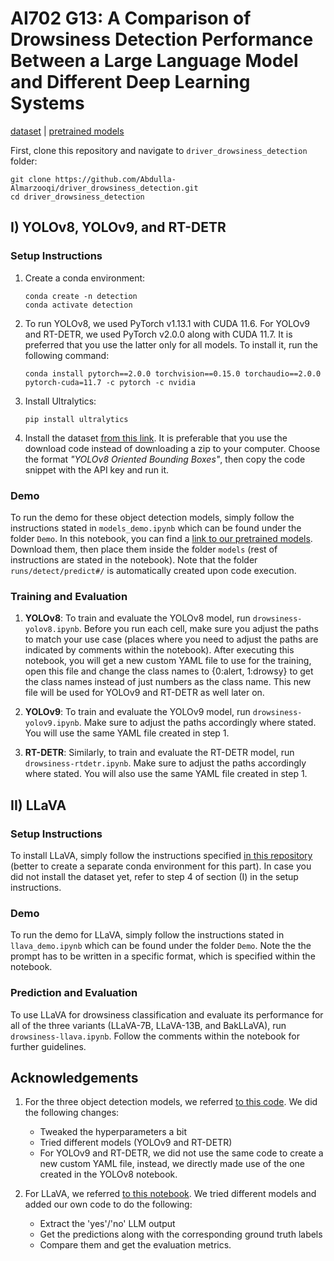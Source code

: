 # AI702 G13: A Comparison of Drowsiness Detection Performance Between a Large Language Model and Different Deep Learning Systems

[dataset](https://universe.roboflow.com/yolo-yvl6h/drowsiness-fatigue_detection) | [pretrained models](https://mbzuaiac-my.sharepoint.com/personal/abdulrahman_almarzooqi_mbzuai_ac_ae/_layouts/15/onedrive.aspx?id=%2Fpersonal%2Fabdulrahman%5Falmarzooqi%5Fmbzuai%5Fac%5Fae%2FDocuments%2FBest%20Model%20Weights&ct=1714335263260&or=OWA%2DNT%2DMail&cid=22ae46c4%2D3d0a%2D2e04%2Df78a%2D5b39b386d07d&ga=1&LOF=1)

First, clone this repository and navigate to `driver_drowsiness_detection` folder:

```
git clone https://github.com/Abdulla-Almarzooqi/driver_drowsiness_detection.git
cd driver_drowsiness_detection
```

## I) YOLOv8, YOLOv9, and RT-DETR

### Setup Instructions
    
1. Create a conda environment:

     ```
     conda create -n detection
     conda activate detection
     ```

2. To run YOLOv8, we used PyTorch v1.13.1 with CUDA 11.6. For YOLOv9 and RT-DETR, we used PyTorch v2.0.0 along with CUDA 11.7. It is preferred that you use the latter only for all models. To install it, run the following command:

   ```
   conda install pytorch==2.0.0 torchvision==0.15.0 torchaudio==2.0.0 pytorch-cuda=11.7 -c pytorch -c nvidia
   ```

3. Install Ultralytics:

   ```
   pip install ultralytics
   ```

4. Install the dataset [from this link](https://universe.roboflow.com/yolo-yvl6h/drowsiness-fatigue_detection/dataset/4/download). It is preferable that you use the download code instead of downloading a zip to your computer. Choose the format *"YOLOv8 Oriented Bounding Boxes"*, then copy the code snippet with the API key and run it.

### Demo

To run the demo for these object detection models, simply follow the instructions stated in `models_demo.ipynb` which can be found under the folder `Demo`. In this notebook, you can find a [link to our pretrained models](https://mbzuaiac-my.sharepoint.com/personal/abdulrahman_almarzooqi_mbzuai_ac_ae/_layouts/15/onedrive.aspx?id=%2Fpersonal%2Fabdulrahman%5Falmarzooqi%5Fmbzuai%5Fac%5Fae%2FDocuments%2FBest%20Model%20Weights&ct=1714335263260&or=OWA%2DNT%2DMail&cid=22ae46c4%2D3d0a%2D2e04%2Df78a%2D5b39b386d07d&ga=1&LOF=1). Download them, then place them inside the folder `models` (rest of instructions are stated in the notebook). Note that the folder `runs/detect/predict#/` is automatically created upon code execution.

### Training and Evaluation

1. **YOLOv8**: To train and evaluate the YOLOv8 model, run `drowsiness-yolov8.ipynb`. Before you run each cell, make sure you adjust the paths to match your use case (places where you need to adjust the paths are indicated by comments within the notebook). After executing this notebook, you will get a new custom YAML file to use for the training, open this file and change the class names to {0:alert, 1:drowsy} to get the class names instead of just numbers as the class name. This new file will be used for YOLOv9 and RT-DETR as well later on.

2. **YOLOv9**: To train and evaluate the YOLOv9 model, run `drowsiness-yolov9.ipynb`. Make sure to adjust the paths accordingly where stated. You will use the same YAML file created in step 1.

3. **RT-DETR**: Similarly, to train and evaluate the RT-DETR model, run `drowsiness-rtdetr.ipynb`. Make sure to adjust the paths accordingly where stated. You will also use the same YAML file created in step 1.

## II) LLaVA

### Setup Instructions

To install LLaVA, simply follow the instructions specified [in this repository](https://github.com/haotian-liu/LLaVA?tab=readme-ov-file#install) (better to create a separate conda environment for this part). In case you did not install the dataset yet, refer to step 4 of section (I) in the setup instructions.

### Demo

To run the demo for LLaVA, simply follow the instructions stated in `llava_demo.ipynb` which can be found under the folder `Demo`. Note the the prompt has to be written in a specific format, which is specified within the notebook.

### Prediction and Evaluation

To use LLaVA for drowsiness classification and evaluate its performance for all of the three variants (LLaVA-7B, LLaVA-13B, and BakLLaVA), run `drowsiness-llava.ipynb`. Follow the comments within the notebook for further guidelines.

## Acknowledgements

1. For the three object detection models, we referred [to this code](https://www.kaggle.com/code/ahmedmoneimm/yolov8-drowsiness-detection). We did the following changes:
    - Tweaked the hyperparameters a bit
    - Tried different models (YOLOv9 and RT-DETR)
    - For YOLOv9 and RT-DETR, we did not use the same code to create a new custom YAML file, instead, we directly made use of the one created in the YOLOv8 notebook.

3. For LLaVA, we referred [to this notebook](https://colab.research.google.com/drive/1qsl6cd2c8gGtEW1xV5io7S8NHh-Cp1TV?usp=sharing). We tried different models and added our own code to do the following:
   - Extract the 'yes'/'no' LLM output
   - Get the predictions along with the corresponding ground truth labels
   - Compare them and get the evaluation metrics.
